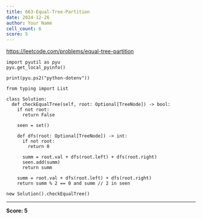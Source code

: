 ```yaml
---
title: 663-Equal-Tree-Partition
date: 2024-12-26
author: Your Name
cell_count: 6
score: 5
---
```


https://leetcode.com/problems/equal-tree-partition


```
import pyutil as pyu
pyu.get_local_pyinfo()
```


```
print(pyu.ps2("python-dotenv"))
```


```
from typing import List
```


```
class Solution:
  def checkEqualTree(self, root: Optional[TreeNode]) -> bool:
    if not root:
      return False

    seen = set()

    def dfs(root: Optional[TreeNode]) -> int:
      if not root:
        return 0

      summ = root.val + dfs(root.left) + dfs(root.right)
      seen.add(summ)
      return summ

    summ = root.val + dfs(root.left) + dfs(root.right)
    return summ % 2 == 0 and summ // 2 in seen
```


```
new Solution().checkEqualTree()
```


---
**Score: 5**